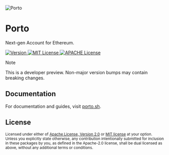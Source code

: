 ![Porto](https://github.com/ithacaxyz/porto/blob/main/.github/banner.png)

# Porto

Next-gen Account for Ethereum.

<p>
  <a href="https://www.npmjs.com/package/porto">
    <picture>
      <source media="(prefers-color-scheme: dark)" srcset="https://img.shields.io/npm/v/porto?colorA=21262d&colorB=21262d&style=flat">
      <img src="https://img.shields.io/npm/v/porto?colorA=f6f8fa&colorB=f6f8fa&style=flat" alt="Version">
    </picture>
  </a>
  <a href="https://github.com/ithacaxyz/porto/blob/main/LICENSE-MIT">
    <picture>
      <source media="(prefers-color-scheme: dark)" srcset="https://img.shields.io/badge/license-MIT-blue.svg?colorA=21262d&colorB=21262d&style=flat">
      <img src="https://img.shields.io/badge/license-MIT-blue.svg?colorA=f6f8fa&colorB=f6f8fa&style=flat" alt="MIT License">
    </picture>
  </a>
  <a href="https://github.com/ithacaxyz/porto/blob/main/LICENSE-APACHE">
    <picture>
      <source media="(prefers-color-scheme: dark)" srcset="https://img.shields.io/badge/license-APACHE-blue.svg?colorA=21262d&colorB=21262d&style=flat">
      <img src="https://img.shields.io/badge/license-APACHE-blue.svg?colorA=f6f8fa&colorB=f6f8fa&style=flat" alt="APACHE License">
    </picture>
  </a>
</p>

> [!NOTE]
> This is a developer preview. Non-major version bumps may contain breaking changes.

## Documentation

For documentation and guides, visit [porto.sh](https://porto.sh).

## License

<sup>
Licensed under either of <a href="LICENSE-APACHE">Apache License, Version
2.0</a> or <a href="LICENSE-MIT">MIT license</a> at your option.
</sup>

<br>

<sub>
Unless you explicitly state otherwise, any contribution intentionally submitted
for inclusion in these packages by you, as defined in the Apache-2.0 license,
shall be dual licensed as above, without any additional terms or conditions.
</sub>

